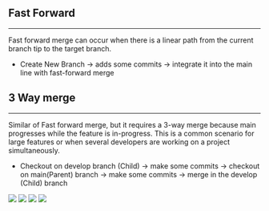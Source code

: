 ## Fast Forward
---
Fast forward merge can occur when there is a linear path from the current branch tip to the target branch.
- Create New Branch -> adds some commits -> integrate it into the main line with fast-forward merge



## 3 Way merge
---
Similar of Fast forward merge, but it requires a 3-way merge because main progresses while the feature is in-progress. This is a common scenario for large features or when several developers are working on a project simultaneously.
- Checkout on develop branch (Child) -> make some commits -> checkout on main(Parent) branch -> make some commits -> merge in the develop (Child) branch

![](./'1.%Clone%the%repositories.png')
![](./'2.%Adding%files%and%commit.png')
![](./'3.%Merging%Files.png')
![](./'4.%Commit%on%ChildDanu.png')
